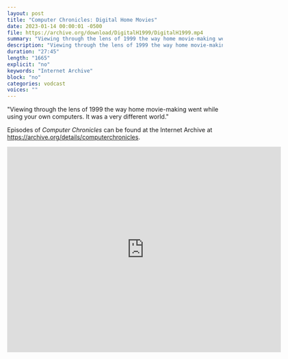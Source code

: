```yaml
---
layout: post
title: "Computer Chronicles: Digital Home Movies"
date: 2023-01-14 00:00:01 -0500
file: https://archive.org/download/DigitalH1999/DigitalH1999.mp4
summary: "Viewing through the lens of 1999 the way home movie-making went while using your own computers.  It was a very different world."
description: "Viewing through the lens of 1999 the way home movie-making went while using your own computers.  It was a very different world."
duration: "27:45"
length: "1665"
explicit: "no" 
keywords: "Internet Archive"
block: "no" 
categories: vodcast
voices: ""
---
```


"Viewing through the lens of 1999 the way home movie-making went while using your own computers.  It was a very different world."

Episodes of *Computer Chronicles* can be found at the Internet Archive at <https://archive.org/details/computerchronicles>.

<iframe src="https://archive.org/embed/DigitalH1999" width="640" height="480" frameborder="0" webkitallowfullscreen="true" mozallowfullscreen="true" allowfullscreen></iframe>
